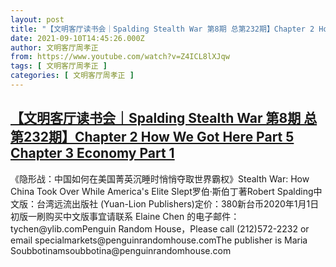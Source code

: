 ```yaml
---
layout: post
title: "【文明客厅读书会｜Spalding Stealth War 第8期 总第232期】Chapter 2 How We Got Here Part 5 Chapter 3 Economy Part 1"
date: 2021-09-10T14:45:26.000Z
author: 文明客厅周孝正
from: https://www.youtube.com/watch?v=Z4ICL8lXJqw
tags: [ 文明客厅周孝正 ]
categories: [ 文明客厅周孝正 ]
---
```

<!--1631285126000-->
[【文明客厅读书会｜Spalding Stealth War 第8期 总第232期】Chapter 2 How We Got Here Part 5 Chapter 3 Economy Part 1](https://www.youtube.com/watch?v=Z4ICL8lXJqw)
------

<div>
《隐形战：中国如何在美国菁英沉睡时悄悄夺取世界霸权》Stealth War: How China Took Over While America's Elite Slept罗伯·斯伯丁著Robert Spalding中文版：台湾远流出版社 (Yuan-Lion Publishers)定价：380新台币2020年1月1日初版一刷购买中文版事宜请联系 Elaine Chen 的电子邮件：tychen@ylib.comPenguin Random House，Please call (212)572-2232 or email specialmarkets@penguinrandomhouse.comThe publisher is Maria Soubbotinamsoubbotina@penguinrandomhouse.com
</div>
